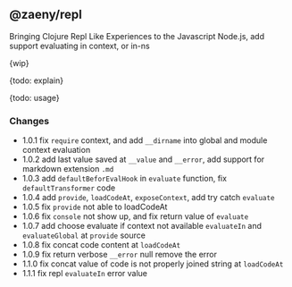 ## @zaeny/repl

Bringing Clojure Repl Like Experiences to the Javascript Node.js, add support evaluating in context, or in-ns

{wip}

{todo: explain}

{todo: usage}

### Changes
- 1.0.1 fix `require` context, and add `__dirname` into global and module context evaluation
- 1.0.2 add last value saved at `__value` and `__error`, add support for markdown extension `.md`
- 1.0.3 add `defaultBeforEvalHook` in  `evaluate` function,  fix `defaultTransformer` code
- 1.0.4 add `provide`, `loadCodeAt`, `exposeContext`, add try catch `evaluate`
- 1.0.5 fix `provide` not able to loadCodeAt
- 1.0.6 fix `console` not show up, and fix return value of `evaluate`
- 1.0.7 add choose evaluate if context not available `evaluateIn` and `evaluateGlobal` at `provide` source
- 1.0.8 fix concat code content at `loadCodeAt` 
- 1.0.9 fix return verbose `__error` null remove the error
- 1.1.0 fix concat value of code is not properly joined string at `loadCodeAt`
- 1.1.1 fix repl `evaluateIn` error value
